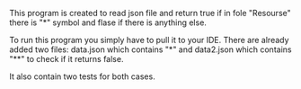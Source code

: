 This program is created to read json file and return true if in fole "Resourse" there is "*" symbol and flase if there is anything else.

To run this program you simply have to pull it to your IDE. There are already added two files: data.json which contains "*" and data2.json which contains "**" to check if it returns false.

It also contain two tests for both cases.

